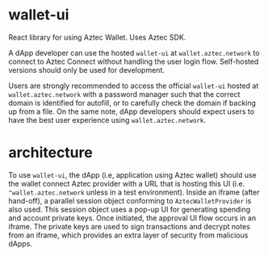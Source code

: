 # wallet-ui

React library for using Aztec Wallet. Uses Aztec SDK.

A dApp developer can use the hosted `wallet-ui` at `wallet.aztec.network` to connect to Aztec Connect without handling the user login flow. Self-hosted versions should only be used for development.

Users are strongly recommended to access the official `wallet-ui` hosted at `wallet.aztec.network` with a password manager such that the correct domain is identified for autofill, or to carefully check the domain if backing up from a file. On the same note, dApp developers should expect users to have the best user experience using `wallet.aztec.network`.

# architecture

To use `wallet-ui`, the dApp (i.e, application using Aztec wallet) should use the wallet connect Aztec provider with a URL that is hosting this UI (i.e. `"wallet.aztec.network` unless in a test environment). Inside an iframe (after hand-off), a parallel session object conforming to `AztecWalletProvider` is also used. This session object uses a pop-up UI for generating spending and account private keys. Once initiated, the approval UI flow occurs in an iframe. The private keys are used to sign transactions and decrypt notes from an iframe, which provides an extra layer of security from malicious dApps.
